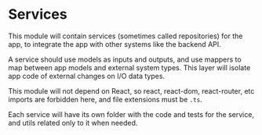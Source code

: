 # Services

This module will contain services (sometimes called repositories) for the app,
to integrate the app with other systems like the backend API.

A service should use models as inputs and outputs, and use mappers to map between
app models and external system types. This layer will isolate app code of external
changes on I/O data types.

This module will not depend on React, so react, react-dom, react-router, etc imports are
forbidden here, and file extensions must be `.ts`.

Each service will have its own folder with the code and tests for the service, and utils related only to it when needed.
